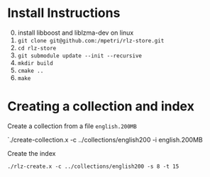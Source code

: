 
# Install Instructions

0. install libboost and liblzma-dev on linux
1. `git clone git@github.com:/mpetri/rlz-store.git`
2. `cd rlz-store`
3. `git submodule update --init --recursive`
3. `mkdir build`
4. `cmake ..`
5. `make`

# Creating a collection and index

Create a collection from a file `english.200MB`

`./create-collection.x -c ../collections/english200 -i english.200MB

Create the index

`./rlz-create.x -c ../collections/english200 -s 8 -t 15`

